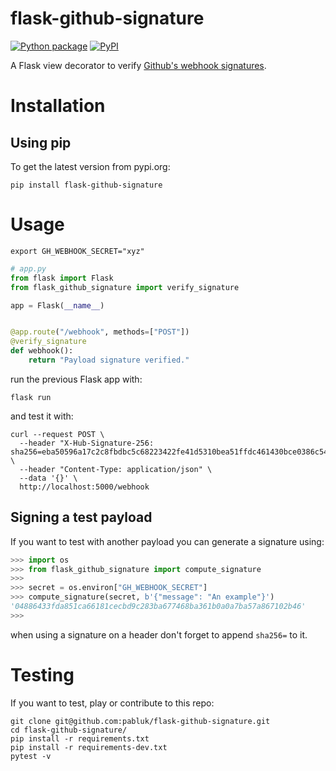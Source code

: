 # flask-github-signature

[![Python package](https://github.com/pabluk/flask-github-signature/actions/workflows/python-package.yml/badge.svg)](https://github.com/pabluk/flask-github-signature/actions/workflows/python-package.yml)
[![PyPI](https://img.shields.io/pypi/v/flask-github-signature)](https://pypi.org/project/flask-github-signature/)


A Flask view decorator to verify [Github's webhook signatures](https://docs.github.com/en/free-pro-team@latest/developers/webhooks-and-events/securing-your-webhooks).

# Installation

## Using pip

To get the latest version from pypi.org:

```console
pip install flask-github-signature
```

# Usage

```console
export GH_WEBHOOK_SECRET="xyz"
```

```python
# app.py
from flask import Flask
from flask_github_signature import verify_signature

app = Flask(__name__)


@app.route("/webhook", methods=["POST"])
@verify_signature
def webhook():
    return "Payload signature verified."
```

run the previous Flask app with:

```console
flask run
```

and test it with:

```console
curl --request POST \
  --header "X-Hub-Signature-256: sha256=eba50596a17c2c8fbdbc5c68223422fe41d5310bea51ffdc461430bce0386c54" \
  --header "Content-Type: application/json" \
  --data '{}' \
  http://localhost:5000/webhook
```

## Signing a test payload

If you want to test with another payload you can generate a signature using:
```python
>>> import os
>>> from flask_github_signature import compute_signature
>>> 
>>> secret = os.environ["GH_WEBHOOK_SECRET"]
>>> compute_signature(secret, b'{"message": "An example"}')
'04886433fda851ca66181cecbd9c283ba677468ba361b0a0a7ba57a867102b46'
>>> 
```
when using a signature on a header don't forget to append `sha256=` to it.

# Testing

If you want to test, play or contribute to this repo:

```console
git clone git@github.com:pabluk/flask-github-signature.git
cd flask-github-signature/
pip install -r requirements.txt
pip install -r requirements-dev.txt
pytest -v
```
